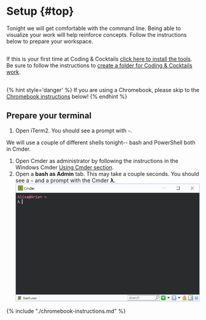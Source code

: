 # Setup {#top}
Tonight we will get comfortable with the command line. Being able to visualize your work will help reinforce concepts. Follow the instructions below to prepare your workspace.

<!-- trick markdown to give me a little space between these two sections of text -->
## 
If this is your first time at Coding & Cocktails [click here to install the tools](http://bit.ly/CnCTheTools). Be sure to follow the instructions to [create a folder for Coding & Cocktails work](https://codingandcocktailskc.gitbooks.io/coding-cocktails-the-tools/content/tips-directory-structure/).

<!-- trick markdown to give me a little space between these two sections of text -->
## 
{% hint style='danger' %}
If you are using a Chromebook, please skip to the <a href="#chromebook-instructions">Chromebook instructions</a> below!
{% endhint %}


## Prepare your terminal
<!--sec data-title="Mac instructions" data-id="section0" data-show=true data-collapse=true ces-->
1. Open iTerm2. You should see a prompt with `~`.
<!--endsec-->


<!--sec data-title="Windows instructions" data-id="section1" data-show=true data-collapse=true ces-->
We will use a couple of different shells tonight-- bash and PowerShell both in Cmder.

1. Open Cmder as administrator by following the instructions in the Windows Cmder [Using Cmder section](https://codingandcocktailskc.gitbooks.io/coding-cocktails-the-tools/content/tools-command-line/cmder.html#using-cmder). 
1. Open a **bash as Admin** tab. This may take a couple seconds. You should see a `~` and a prompt with the Cmder **λ**.
   ![](images/cmder-bash.png)
<!--endsec-->

<!--sec data-title="Chromebook instructions" data-id="section2" data-show=true data-collapse=true ces-->
{% include "./chromebook-instructions.md" %}
<!--endsec-->